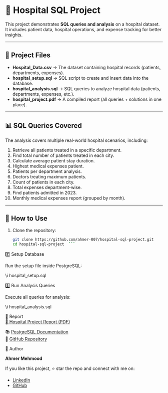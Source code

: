 # 🏥 Hospital SQL Project  

This project demonstrates **SQL queries and analysis** on a hospital dataset.  
It includes patient data, hospital operations, and expense tracking for better insights.  

---

## 📂 Project Files  

- **Hospital_Data.csv** → The dataset containing hospital records (patients, departments, expenses).  
- **hospital_setup.sql** → SQL script to create and insert data into the database.  
- **hospital_analysis.sql** → SQL queries to analyze hospital data (patients, departments, expenses, etc.).  
- **hospital_project.pdf** → A compiled report (all queries + solutions in one place).  

---

## 📊 SQL Queries Covered  

The analysis covers multiple real-world hospital scenarios, including:  

1. Retrieve all patients treated in a specific department.  
2. Find total number of patients treated in each city.  
3. Calculate average patient stay duration.  
4. Highest medical expenses patient.  
5. Patients per department analysis.  
6. Doctors treating maximum patients.  
7. Count of patients in each city.  
8. Total expenses department-wise.  
9. Find patients admitted in 2023.  
10. Monthly medical expenses report (grouped by month).  

---

## 🚀 How to Use  

1. Clone the repository:  
   ```bash
   git clone https://github.com/ahmer-007/hospital-sql-project.git
   cd hospital-sql-project  ```

2️⃣ Setup Database

Run the setup file inside PostgreSQL:

\i hospital_setup.sql

3️⃣ Run Analysis Queries

Execute all queries for analysis:

\i hospital_analysis.sql


📘 Report  
[📄 Hospital Project Report (PDF)](hospital_project.pdf)


📚 [PostgreSQL Documentation](https://www.postgresql.org/docs/)  
💾 [GitHub Repository](https://github.com/ahmer-007/hospital-sql-project)  



👤 Author  

**Ahmer Mehmood**  

If you like this project, ⭐ star the repo and connect with me on:  
- [LinkedIn](https://www.linkedin.com/in/ahmer-mehmood---oo7/)  
- [GitHub](https://github.com/ahmer-007)  

